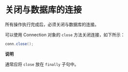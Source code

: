 关闭与数据库的连接 
==============================

所有操作执行完成后，必须关闭与数据库的连接。

可以使用 Connection 对象的 `close` 方法关闭连接，如下所示：

```java
conn.close();
```


**说明**



通常应将 `close` 放在 `finally` 子句中。


